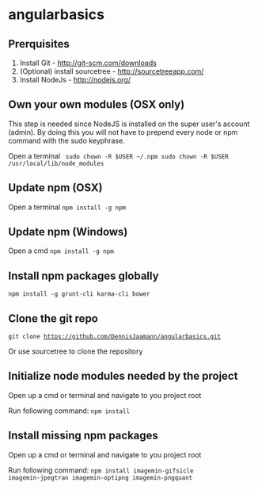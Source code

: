 angularbasics
=============

Prerquisites
------------
1. Install Git - http://git-scm.com/downloads
2. (Optional) install sourcetree - http://sourcetreeapp.com/
3. Install NodeJs - http://nodejs.org/

Own your own modules (OSX only)
-------------------------------
This step is needed since NodeJS is installed on the super user's account (admin).
By doing this you will not have to prepend every node or npm command with the sudo keyphrase.

Open a terminal
<code>
sudo chown -R $USER ~/.npm
sudo chown -R $USER /usr/local/lib/node_modules
</code>

Update npm (OSX)
----------------
Open a terminal
<code>npm install -g npm</code>

Update npm (Windows)
--------------------
Open a cmd
<code>npm install -g npm</code>

Install npm packages globally
-----------------------------
<code>npm install -g grunt-cli karma-cli bower</code>

Clone the git repo
------------------
<code>git clone https://github.com/DennisJaamann/angularbasics.git</code>

Or use sourcetree to clone the repository

Initialize node modules needed by the project
---------------------------------------------
Open up a cmd or terminal and navigate to you project root

Run following command:
<code>npm install</code>

Install missing npm packages
----------------------------
Open up a cmd or terminal and navigate to you project root

Run following command:
<code>npm install imagemin-gifsicle imagemin-jpegtran imagemin-optipng imagemin-pngquant</code>

